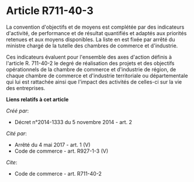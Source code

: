 # Article R711-40-3

La convention d'objectifs et de moyens est complétée par des indicateurs d'activité, de performance et de résultat quantifiés
et adaptés aux priorités retenues et aux moyens disponibles. La liste en est fixée par arrêté du ministre chargé de la
tutelle des chambres de commerce et d'industrie.

Ces indicateurs évaluent pour l'ensemble des axes d'action définis à l'article R. 711-40-2 le degré de réalisation des
projets et des objectifs opérationnels de la chambre de commerce et d'industrie de région, de chaque chambre de commerce et
d'industrie territoriale ou départementale qui lui est rattachée ainsi que l'impact des activités de celles-ci sur la vie des
entreprises.

**Liens relatifs à cet article**

_Créé par_:

  - Décret n°2014-1333 du 5 novembre 2014 - art. 2

_Cité par_:

  - Arrêté du 4 mai 2017 - art. 1 (V)
  - Code de commerce - art. R927-1-3 (V)

_Cite_:

  - Code de commerce - art. R711-40-2
